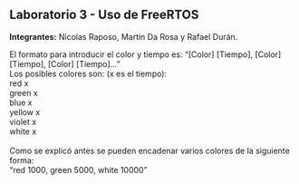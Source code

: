## Laboratorio 3 - Uso de FreeRTOS

**Integrantes:** Nicolas Raposo, Martin Da Rosa y Rafael Durán.

El formato para introducir el color y tiempo es: “[Color] [Tiempo], [Color] [Tiempo], [Color] [Tiempo]…”<br />
Los posibles colores son: (x es el tiempo):<br />
red x <br />
green x <br />
blue x <br />
yellow x <br />
violet x <br />
white x <br />
<br />
Como se explicó antes se pueden encadenar varios colores de la siguiente forma:<br />
“red 1000, green 5000, white 10000”<br />

